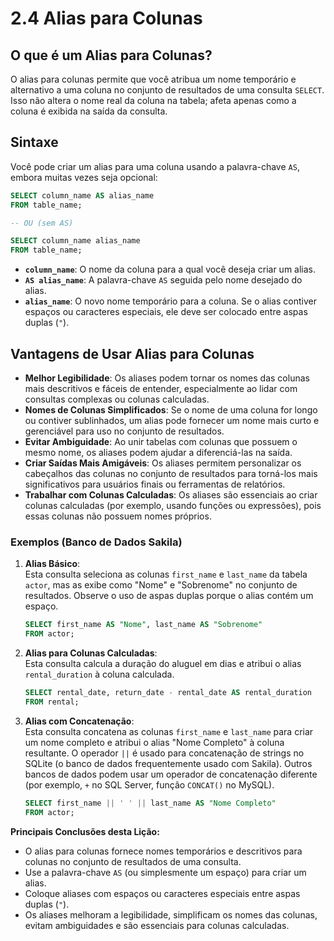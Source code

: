 # 2.4 Alias para Colunas

## O que é um Alias para Colunas?

O alias para colunas permite que você atribua um nome temporário e alternativo a uma coluna no conjunto de resultados de uma consulta `SELECT`. Isso não altera o nome real da coluna na tabela; afeta apenas como a coluna é exibida na saída da consulta.

## Sintaxe

Você pode criar um alias para uma coluna usando a palavra-chave `AS`, embora muitas vezes seja opcional:

```sql
SELECT column_name AS alias_name
FROM table_name;

-- OU (sem AS)

SELECT column_name alias_name
FROM table_name;
```

- **`column_name`**: O nome da coluna para a qual você deseja criar um alias.  
- **`AS alias_name`**: A palavra-chave `AS` seguida pelo nome desejado do alias.  
- **`alias_name`**: O novo nome temporário para a coluna. Se o alias contiver espaços ou caracteres especiais, ele deve ser colocado entre aspas duplas (`"`).

## Vantagens de Usar Alias para Colunas

- **Melhor Legibilidade**: Os aliases podem tornar os nomes das colunas mais descritivos e fáceis de entender, especialmente ao lidar com consultas complexas ou colunas calculadas.  
- **Nomes de Colunas Simplificados**: Se o nome de uma coluna for longo ou contiver sublinhados, um alias pode fornecer um nome mais curto e gerenciável para uso no conjunto de resultados.  
- **Evitar Ambiguidade**: Ao unir tabelas com colunas que possuem o mesmo nome, os aliases podem ajudar a diferenciá-las na saída.  
- **Criar Saídas Mais Amigáveis**: Os aliases permitem personalizar os cabeçalhos das colunas no conjunto de resultados para torná-los mais significativos para usuários finais ou ferramentas de relatórios.  
- **Trabalhar com Colunas Calculadas**: Os aliases são essenciais ao criar colunas calculadas (por exemplo, usando funções ou expressões), pois essas colunas não possuem nomes próprios.  

### Exemplos (Banco de Dados Sakila)

1. **Alias Básico**:  
    Esta consulta seleciona as colunas `first_name` e `last_name` da tabela `actor`, mas as exibe como "Nome" e "Sobrenome" no conjunto de resultados. Observe o uso de aspas duplas porque o alias contém um espaço.

    ```sql
    SELECT first_name AS "Nome", last_name AS "Sobrenome"
    FROM actor;
    ```

2. **Alias para Colunas Calculadas**:  
    Esta consulta calcula a duração do aluguel em dias e atribui o alias `rental_duration` à coluna calculada.

    ```sql
    SELECT rental_date, return_date - rental_date AS rental_duration
    FROM rental;
    ```

3. **Alias com Concatenação**:  
    Esta consulta concatena as colunas `first_name` e `last_name` para criar um nome completo e atribui o alias "Nome Completo" à coluna resultante. O operador `||` é usado para concatenação de strings no SQLite (o banco de dados frequentemente usado com Sakila). Outros bancos de dados podem usar um operador de concatenação diferente (por exemplo, `+` no SQL Server, função `CONCAT()` no MySQL).

    ```sql
    SELECT first_name || ' ' || last_name AS "Nome Completo"
    FROM actor;
    ```

**Principais Conclusões desta Lição:**

- O alias para colunas fornece nomes temporários e descritivos para colunas no conjunto de resultados de uma consulta.  
- Use a palavra-chave `AS` (ou simplesmente um espaço) para criar um alias.  
- Coloque aliases com espaços ou caracteres especiais entre aspas duplas (`"`).  
- Os aliases melhoram a legibilidade, simplificam os nomes das colunas, evitam ambiguidades e são essenciais para colunas calculadas.